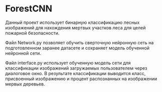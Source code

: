 # ForestCNN
Данный проект использует бинарную классификацию лесных изображений для нахождения мертвых участков леса для целей пожарной безопасности.

Файл Network.py позволяет обучить сверточную нейронную сеть на подготовленном заранее датасете и сохраняет модель обученной нейронной сети.

Файл interface.py использует обученную модель сети для классификации изображений загружаемых пользователем через диалоговое окно.
В результате классификации выводится класс, присвоенный изображению и процент распознанных на изображении мервых деревьев. 
